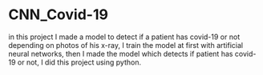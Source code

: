 # CNN_Covid-19 
in this project I made a model to detect if a patient has covid-19 or not depending on photos of his x-ray, I train the model at first with artificial neural networks, then I made the model which detects if patient has covid-19 or not, I did this project using python.

